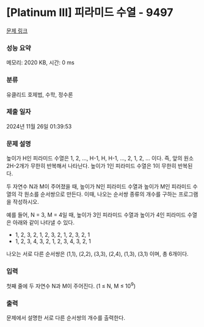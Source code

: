 # [Platinum III] 피라미드 수열 - 9497 

[문제 링크](https://www.acmicpc.net/problem/9497) 

### 성능 요약

메모리: 2020 KB, 시간: 0 ms

### 분류

유클리드 호제법, 수학, 정수론

### 제출 일자

2024년 11월 26일 01:39:53

### 문제 설명

<p>높이가 H인 피라미드 수열은 1, 2, ..., H-1, H, H-1, ..., 2, 1, 2, ... 이다. 즉, 앞의 원소 2H-2개가 무한히 반복해서 나타난다. 높이가 1인 피라미드 수열은 1이 무한히 반복된다.</p>

<p>두 자연수 N과 M이 주어졌을 때, 높이가 N인 피라미드 수열과 높이가 M인 피라미드 수열의 각 원소를 순서쌍으로 만든다. 이때, 나오는 순서쌍 종류의 개수를 구하는 프로그램을 작성하시오.</p>

<p>예를 들어, N = 3, M = 4일 때, 높이가 3인 피라미드 수열과 높이가 4인 피라미드 수열은 아래와 같이 나타낼 수 있다.</p>

<ul>
	<li>1, 2, 3, 2, 1, 2, 3, 2, 1, 2, 3, 2, 1</li>
	<li>1, 2, 3, 4, 3, 2, 1, 2, 3, 4, 3, 2, 1</li>
</ul>

<p>나오는 서로 다른 순서쌍은 (1,1), (2,2), (3,3), (2,4), (1,3), (3,1) 이며, 총 6개이다.</p>

### 입력 

 <p>첫째 줄에 두 자연수 N과 M이 주어진다. (1 ≤ N, M ≤ 10<sup>9</sup>)</p>

### 출력 

 <p>문제에서 설명한 서로 다른 순서쌍의 개수를 출력한다.</p>

